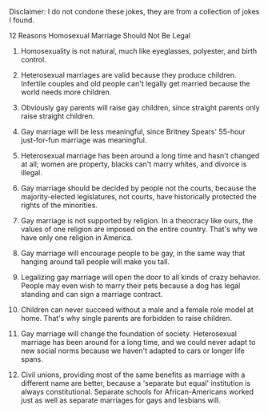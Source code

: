 Disclaimer: I do not condone these jokes, they are from a collection of jokes I found.

12 Reasons Homosexual Marriage Should Not Be Legal

1. Homosexuality is not natural, much like eyeglasses, polyester, and birth control. 

2. Heterosexual marriages are valid because they produce children. Infertile couples and old people can't legally get married because the world needs more children.

3. Obviously gay parents will raise gay children, since straight parents only raise straight children. 

4. Gay marriage will be less meaningful, since Britney Spears' 55-hour just-for-fun marriage was meaningful.

5. Heterosexual marriage has been around a long time and hasn't changed at all; women are property, blacks can't marry whites, and divorce is illegal.

6. Gay marriage should be decided by people not the courts, because the majority-elected legislatures, not courts, have historically protected the rights of the minorities.

7. Gay marriage is not supported by religion. In a theocracy like ours, the values of one religion are imposed on the entire country. That's why we have only one religion in America.

8. Gay marriage will encourage people to be gay, in the same way that hanging around tall people will make you tall.

9. Legalizing gay marriage will open the door to all kinds of crazy behavior. People may even wish to marry their pets because a dog has legal standing and can sign a marriage contract.

10. Children can never succeed without a male and a female role model at home. That's why single parents are forbidden to raise children.

11. Gay marriage will change the foundation of society. Heterosexual marriage has been around for a long time, and we could never adapt to new social norms because we haven't adapted to cars or longer life spans.

12. Civil unions, providing most of the same benefits as marriage with a different name are better, because a 'separate but equal' institution is always constitutional. Separate schools for African-Americans worked just as well as separate marriages for gays and lesbians will.

